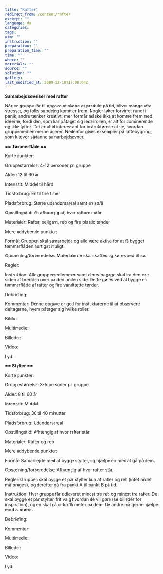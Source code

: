 ```yaml
---
title: "Rafter"
redirect_from: /content/rafter
excerpt: ""
language: da
categories: 
tags: 
aim: ""
instruction: ""
preparation: ""
preparation_time: ""
time: ""
where: ""
materials: ""
source: ""
solution: ""
gallery:
last_modified_at: 2009-12-10T17:08:04Z
---
```

**Samarbejdsøvelser med rafter**

Når en gruppe får til opgave at skabe et produkt på tid, bliver mange ofte stresset, og folks sandejeg kommer frem. Nogler løber forvirret rundt i panik, andre tænker kreativt, men formår måske ikke at komme frem med idéerne, fordi den, som har påtaget sig lederrollen, er alt for dominerende og ikke lytter. Det er altid interessant for instruktørene at se, hvordan gruppemedlemmerne agerer. Nedenfor gives eksempler på raftebygning, som kræver sådanne samarbejdsevner.

**== Tømmerflåde ==**

Korte punkter:

Gruppestørrelse: 4-12 personer pr. gruppe

Alder: 12 til 60 år

Intensitit: Middel til hård

Tidsforbrug: En til fire timer

Pladsforbrug: Større udendørsareal samt en sø/å

Opstillingstid: Alt afhængig af, hvor rafterne står

Materialer: Rafter, sejlgarn, reb og fire plastic tønder

Mere uddybende punkter:

Formål: Gruppen skal samarbejde og alle være aktive for at få bygget tømmerflåden hurtigst muligt.

Opsætning/forberedelse: Materialerne skal skaffes og køres ned til sø.

Regler:

Instruktion: Alle gruppemedlemmer samt deres bagage skal fra den ene siden af bredden over på den anden side. Dette gøres ved at bygge en tømmerflåde af rafter og fire vandtætte tønder.

Debriefing:

Kommentar: Denne opgave er god for instuktørerne til at observere deltagerne, hvem påtager sig hvilke roller.

Kilde:

 Multimedie:

Billeder:

Video:

Lyd:

**== Stylter ==**

Korte punkter:

Gruppestørrelse: 3-5 personer pr. gruppe

Alder: 8 til 60 år

Intensitit: Middel

Tidsforbrug: 30 til 40 minutter

Pladsforbrug: Udendørsareal

Opstillingstid: Afhængig af hvor rafter står

Materialer: Rafter og reb

Mere uddybende punkter:

Formål: Samarbejde med at bygge stylter, og hjælpe en med at gå på dem.

Opsætning/forberedelse: Afhængig af hvor rafter står.

Regler: Gruppen skal bygge et par stylter kun af rafter og reb (intet andet må bruges), og derefter gå fra punkt A til punkt B på tid.

Instruktion: Hver gruppe får udleveret mindst tre reb og mindst tre rafter. De skal bygge et par stylter, frit valg hvordan de vil gøre (se billeder for inspiration), og en skal gå cirka 15 meter på dem. De andre må gerne hjælpe med at støtte.

Debriefing:

Kommentar:

Multimedie:

Billeder:

Video:

Lyd:
